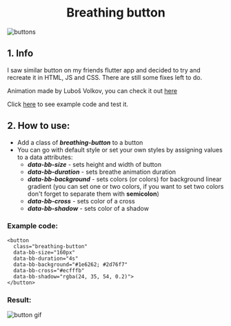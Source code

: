<h1 align="center">Breathing button</h1>

![buttons](https://i.imgur.com/qApZMfX.gif)

## 1. Info
I saw similar button on my friends flutter app and decided to try and recreate it in HTML, JS and CSS. There are still some fixes left to do.

Animation made by Luboš Volkov, you can check it out [here](https://dribbble.com/shots/4653793-Empty-State-Animation)

Click [here](https://codepen.io/pawelkaczoruk/pen/MWYBRZm) to see example code and test it.

## 2. How to use:
* Add a class of ***breathing-button*** to a button
* You can go with default style or set your own styles by assigning values to a data attributes:
  * ***data-bb-size*** - sets height and width of button
  * ***data-bb-duration*** - sets breathe animation duration
  * ***data-bb-background*** - sets colors (or colors) for background linear gradient (you can set one or two colors, if you want to set two colors don't forget to separate them with **semicolon**)
  * ***data-bb-cross*** - sets color of a cross
  * ***data-bb-shadow*** - sets color of a shadow
  
### Example code:

    <button
      class="breathing-button"
      data-bb-size="160px"
      data-bb-duration="4s"
      data-bb-background="#1e6262; #2d76f7"
      data-bb-cross="#ecfffb"
      data-bb-shadow="rgba(24, 35, 54, 0.2)">
    </button>

### Result:
![button gif](https://i.imgur.com/YwfCDxq.gif)

